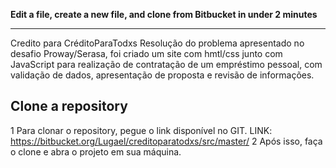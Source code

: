 **Edit a file, create a new file, and clone from Bitbucket in under 2 minutes**

---
Credito para CréditoParaTodxs
Resolução do problema apresentado no desafio Proway/Serasa, foi criado um site com hmtl/css junto com JavaScript para realização de contratação de um empréstimo pessoal, com validação de dados, apresentação de proposta e revisão de informações.

## Clone a repository

1 Para clonar o repository, pegue o link disponível no GIT.
LINK: https://bitbucket.org/Lugael/creditoparatodxs/src/master/
2 Após isso, faça o clone e abra o projeto em sua máquina.
